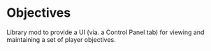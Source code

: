 # Objectives

Library mod to provide a UI (via. a Control Panel tab) for viewing and maintaining a set of player objectives.
